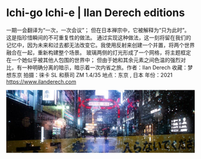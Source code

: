 # Ichi-go Ichi-e | Ilan Derech editions

一期一会翻译为“一次，一次会议”； 但在日本禅宗中，它被解释为“只为此时”。这是指珍惜瞬间的不可重复性的做法。 通过实现这种做法，这一刻将留在我们的记忆中，因为未来和过去都无法改变它。我使用反射来创建一个并置，将两个世界融合在一起，重新构建整个场景。 玻璃两侧的灯光形成了一个网格，将主题框定在一个她似乎被其他人包围的世界中； 但由于她和其余元素之间色温的强烈对比，有一种明确分离的暗示，暗示着一次内省之旅。作者：Ilan Derech 收藏：梦想东京 拍摄：徕卡 SL 和蔡司 ZM 1.4/35 地点：东京 , 日本 年份：2021 https://www.ilanderech.com

![NFT](1080x360.jpg)




